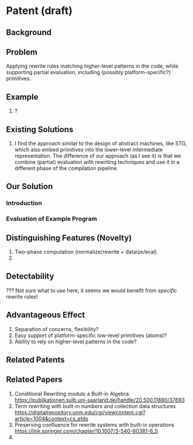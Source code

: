 # Patent (draft)

## Background

## Problem

Applying rewrite rules matching higher-level patterns in the code,
while supporting partial evaluation, including (possibly platform-specific?) primitives.

## Example

1. ?

## Existing Solutions

1. I find the approach similar to the design of abstract machines, like STG,
   which also embed primitives into the lower-level intermediate representation.
   The difference of our approach (as I see it) is that we combine (partial) evaluation with
   rewriting techniques and use it in a different phase of the compilation pipeline.

## Our Solution

### Introduction

### Evaluation of Example Program

## Distinguishing Features (Novelty)

1. Two-phase computation (normalize/rewrite + dataize/eval)
2.

## Detectability

??? Not sure what to use here, it seems we would benefit from _specific_ rewrite rules!

## Advantageous Effect

1. Separation of concerns, flexibility?
2. Easy support of platform-specific low-level primitives (atoms)?
3. Ability to rely on higher-level patterns in the code?

## Related Patents

## Related Papers

1. Conditional Rewriting modulo a Built-in Algebra <https://publikationen.sulb.uni-saarland.de/handle/20.500.11880/37693>
2. Term rewriting with built-in numbers and collection data structures <https://digitalrepository.unm.edu/cgi/viewcontent.cgi?article=1004&context=cs_etds>
3. Preserving confluence for rewrite systems with built-in operations <https://link.springer.com/chapter/10.1007/3-540-60381-6_5>
4.
